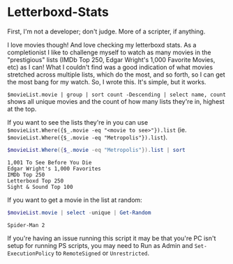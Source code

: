# Letterboxd-Stats

First, I'm not a developer; don't judge. More of a scripter, if anything.

I love movies though! And love checking my letterboxd stats. As a completionist I like to challenge myself to watch as many movies in the "prestigious" lists (IMDb Top 250, Edgar Wright's 1,000 Favorite Movies, etc) as I can! What I couldn't find was a good indication of what movies stretched across multiple lists, which do the most, and so forth, so I can get the most bang for my watch. So, I wrote this. It's simple, but it works.

`$movieList.movie | group | sort count -Descending | select name, count` shows all unique movies and the count of how many lists they're in, highest at the top.

If you want to see the lists they're in you can use `$movieList.Where({$_.movie -eq "<movie to see>"}).list` (ie. `$movieList.Where({$_.movie -eq "Metropolis"}).list`).

```powershell
$movieList.Where({$_.movie -eq "Metropolis"}).list | sort
```
```
1,001 To See Before You Die
Edgar Wright's 1,000 Favorites
IMDb Top 250
Letterboxd Top 250
Sight & Sound Top 100
```

If you want to get a movie in the list at random:
```powershell
$movieList.movie | select -unique | Get-Random
```
```
Spider-Man 2
```

If you're having an issue running this script it may be that you're PC isn't setup for running PS scripts, you may need to Run as Admin and `Set-ExecutionPolicy` to `RemoteSigned` or `Unrestricted`.
